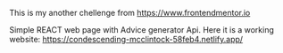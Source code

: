 This is my another chellenge from https://www.frontendmentor.io

Simple REACT web page with Advice generator Api.
Here it is a working website: https://condescending-mcclintock-58feb4.netlify.app/
